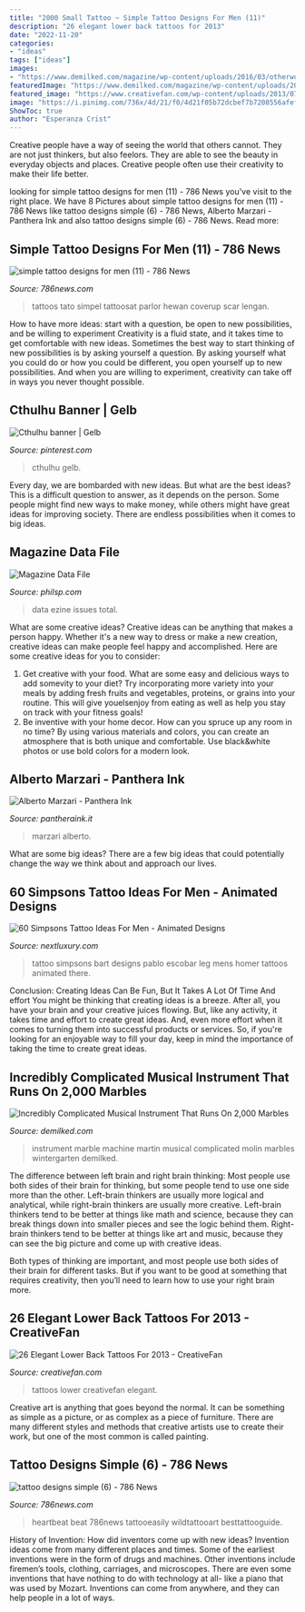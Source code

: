 ```yaml
---
title: "2000 Small Tattoo ~ Simple Tattoo Designs For Men (11)"
description: "26 elegant lower back tattoos for 2013"
date: "2022-11-20"
categories:
- "ideas"
tags: ["ideas"]
images:
- "https://www.demilked.com/magazine/wp-content/uploads/2016/03/otherworldly-music-instrument-wintergarten-marble-machine-martin-molin-fb3.png"
featuredImage: "https://www.demilked.com/magazine/wp-content/uploads/2016/03/otherworldly-music-instrument-wintergarten-marble-machine-martin-molin-fb3.png"
featured_image: "https://www.creativefan.com/wp-content/uploads/2013/07/frangi-1.jpg"
image: "https://i.pinimg.com/736x/4d/21/f0/4d21f05b72dcbef7b7208556afefde57.jpg"
ShowToc: true
author: "Esperanza Crist"
---
```



Creative people have a way of seeing the world that others cannot. They are not just thinkers, but also feelors. They are able to see the beauty in everyday objects and places. Creative people often use their creativity to make their life better.

	

		
looking for simple tattoo designs for men (11) - 786 News you've visit to the right place. We have 8 Pictures about simple tattoo designs for men (11) - 786 News like tattoo designs simple (6) - 786 News, Alberto Marzari - Panthera Ink and also tattoo designs simple (6) - 786 News. Read more:
		
    
## Simple Tattoo Designs For Men (11) - 786 News

<img loading=lazy src="https://786news.com/wp-content/uploads/2019/08/simple-tattoo-designs-for-men-11.jpg" onerror="this.onerror=null;this.src='https://tse3.mm.bing.net/th?id=OIP.DwYknAB4dLktMSpbyHs5iQHaFj&amp;pid=15.1';" alt="simple tattoo designs for men (11) - 786 News">

_Source: 786news.com_

>tattoos tato simpel tattoosat parlor hewan coverup scar lengan. 

	

How to have more ideas: start with a question, be open to new possibilities, and be willing to experiment
Creativity is a fluid state, and it takes time to get comfortable with new ideas. Sometimes the best way to start thinking of new possibilities is by asking yourself a question. By asking yourself what you could do or how you could be different, you open yourself up to new possibilities. And when you are willing to experiment, creativity can take off in ways you never thought possible.

    
## Cthulhu Banner | Gelb

<img loading=lazy src="https://i.pinimg.com/736x/4d/21/f0/4d21f05b72dcbef7b7208556afefde57.jpg" onerror="this.onerror=null;this.src='https://tse3.mm.bing.net/th?id=OIP.ikS9l0_bYsEGnCO8nMgmtAHaNK&amp;pid=15.1';" alt="Cthulhu banner | Gelb">

_Source: pinterest.com_

>cthulhu gelb. 

	

Every day, we are bombarded with new ideas. But what are the best ideas? This is a difficult question to answer, as it depends on the person. Some people might find new ways to make money, while others might have great ideas for improving society. There are endless possibilities when it comes to big ideas.

    
## Magazine Data File

<img loading=lazy src="http://www.philsp.com/data/images/e/eotu_ezine_200007.jpg" onerror="this.onerror=null;this.src='https://tse1.mm.bing.net/th?id=OIP.mapSX2YK-5MOtSM5KrLQgQHaJ4&amp;pid=15.1';" alt="Magazine Data File">

_Source: philsp.com_

>data ezine issues total. 

	

What are some creative ideas?
Creative ideas can be anything that makes a person happy. Whether it's a new way to dress or make a new creation, creative ideas can make people feel happy and accomplished. Here are some creative ideas for you to consider: 
1. Get creative with your food. What are some easy and delicious ways to add somevity to your diet? Try incorporating more variety into your meals by adding fresh fruits and vegetables, proteins, or grains into your routine. This will give youelsenjoy from eating as well as help you stay on track with your fitness goals! 
2. Be inventive with your home decor. How can you spruce up any room in no time? By using various materials and colors, you can create an atmosphere that is both unique and comfortable. Use black&white photos or use bold colors for a modern look.

    
## Alberto Marzari - Panthera Ink

<img loading=lazy src="https://www.pantheraink.it/wp-content/uploads/2018/09/alberto_marzari_33640404_1624928134291220_4897058738088706048_n-800x800.jpg" onerror="this.onerror=null;this.src='https://tse4.mm.bing.net/th?id=OIP.-wXuf7LwSeqKNwHVEuvJPAHaHa&amp;pid=15.1';" alt="Alberto Marzari - Panthera Ink">

_Source: pantheraink.it_

>marzari alberto. 

	

What are some big ideas?
There are a few big ideas that could potentially change the way we think about and approach our lives.

    
## 60 Simpsons Tattoo Ideas For Men - Animated Designs

<img loading=lazy src="http://nextluxury.com/wp-content/uploads/amazing-mens-bart-pablo-escobar-themed-simpsons-tattoo-designs.jpg" onerror="this.onerror=null;this.src='https://tse3.mm.bing.net/th?id=OIP.fAb95fQphmcMdCBT6Q3iGQHaHa&amp;pid=15.1';" alt="60 Simpsons Tattoo Ideas For Men - Animated Designs">

_Source: nextluxury.com_

>tattoo simpsons bart designs pablo escobar leg mens homer tattoos animated there. 

	

Conclusion: Creating Ideas Can Be Fun, But It Takes A Lot Of Time And effort
You might be thinking that creating ideas is a breeze. After all, you have your brain and your creative juices flowing. But, like any activity, it takes time and effort to create great ideas. And, even more effort when it comes to turning them into successful products or services. So, if you're looking for an enjoyable way to fill your day, keep in mind the importance of taking the time to create great ideas.

    
## Incredibly Complicated Musical Instrument That Runs On 2,000 Marbles

<img loading=lazy src="https://www.demilked.com/magazine/wp-content/uploads/2016/03/otherworldly-music-instrument-wintergarten-marble-machine-martin-molin-fb3.png" onerror="this.onerror=null;this.src='https://tse2.mm.bing.net/th?id=OIP.SquwTi0NajeWKVhd0vOCWwHaD4&amp;pid=15.1';" alt="Incredibly Complicated Musical Instrument That Runs On 2,000 Marbles">

_Source: demilked.com_

>instrument marble machine martin musical complicated molin marbles wintergarten demilked. 

	

The difference between left brain and right brain thinking:
Most people use both sides of their brain for thinking, but some people tend to use one side more than the other. Left-brain thinkers are usually more logical and analytical, while right-brain thinkers are usually more creative.
Left-brain thinkers tend to be better at things like math and science, because they can break things down into smaller pieces and see the logic behind them. Right-brain thinkers tend to be better at things like art and music, because they can see the big picture and come up with creative ideas.

Both types of thinking are important, and most people use both sides of their brain for different tasks. But if you want to be good at something that requires creativity, then you’ll need to learn how to use your right brain more.

    
## 26 Elegant Lower Back Tattoos For 2013 - CreativeFan

<img loading=lazy src="https://www.creativefan.com/wp-content/uploads/2013/07/frangi-1.jpg" onerror="this.onerror=null;this.src='https://tse2.mm.bing.net/th?id=OIP.9J_MuGBRDD9yeLkLshGxEQHaFL&amp;pid=15.1';" alt="26 Elegant Lower Back Tattoos For 2013 - CreativeFan">

_Source: creativefan.com_

>tattoos lower creativefan elegant. 

	

Creative art is anything that goes beyond the normal. It can be something as simple as a picture, or as complex as a piece of furniture. There are many different styles and methods that creative artists use to create their work, but one of the most common is called painting.

    
## Tattoo Designs Simple (6) - 786 News

<img loading=lazy src="https://786news.com/wp-content/uploads/2019/09/tattoo-designs-simple-6.jpg" onerror="this.onerror=null;this.src='https://tse3.mm.bing.net/th?id=OIP.W44zLkJrWdfjK0gXxbegTQHaJ4&amp;pid=15.1';" alt="tattoo designs simple (6) - 786 News">

_Source: 786news.com_

>heartbeat beat 786news tattooeasily wildtattooart besttattooguide. 

	

History of Invention: How did inventors come up with new ideas?
Invention ideas come from many different places and times. Some of the earliest inventions were in the form of drugs and machines. Other inventions include firemen’s tools, clothing, carriages, and microscopes. There are even some inventions that have nothing to do with technology at all- like a piano that was used by Mozart. Inventions can come from anywhere, and they can help people in a lot of ways.

